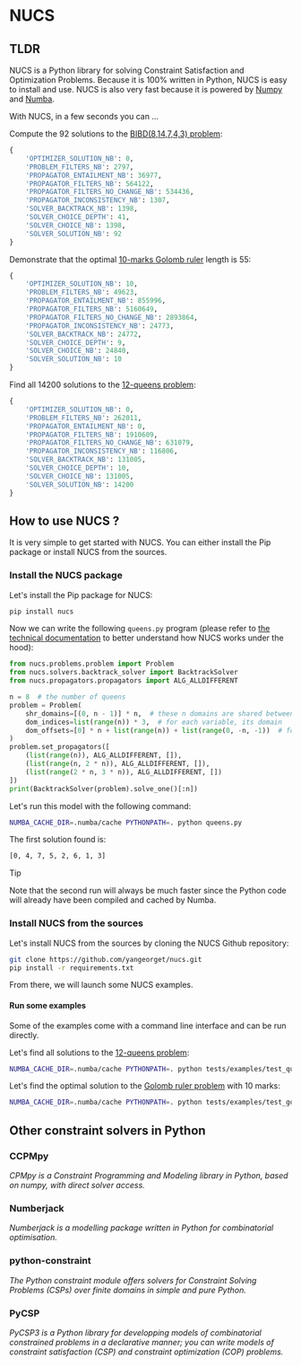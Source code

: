 # NUCS

## TLDR
NUCS is a Python library for solving Constraint Satisfaction and Optimization Problems.
Because it is 100% written in Python, NUCS is easy to install and use.
NUCS is also very fast because it is powered by [Numpy](https://numpy.org/) and [Numba](https://numba.pydata.org/).

With NUCS, in a few seconds you can ...

Compute the 92 solutions to the [BIBD(8,14,7,4,3) problem](https://www.csplib.org/Problems/prob028/):
```python
{
    'OPTIMIZER_SOLUTION_NB': 0,
    'PROBLEM_FILTERS_NB': 2797,
    'PROPAGATOR_ENTAILMENT_NB': 36977,
    'PROPAGATOR_FILTERS_NB': 564122,
    'PROPAGATOR_FILTERS_NO_CHANGE_NB': 534436,
    'PROPAGATOR_INCONSISTENCY_NB': 1307,
    'SOLVER_BACKTRACK_NB': 1398,
    'SOLVER_CHOICE_DEPTH': 41,
    'SOLVER_CHOICE_NB': 1398,
    'SOLVER_SOLUTION_NB': 92
}
```
Demonstrate that the optimal [10-marks Golomb ruler](https://www.csplib.org/Problems/prob006/) length is 55:
```python
{
    'OPTIMIZER_SOLUTION_NB': 10,
    'PROBLEM_FILTERS_NB': 49623,
    'PROPAGATOR_ENTAILMENT_NB': 855996,
    'PROPAGATOR_FILTERS_NB': 5160649,
    'PROPAGATOR_FILTERS_NO_CHANGE_NB': 2893864,
    'PROPAGATOR_INCONSISTENCY_NB': 24773,
    'SOLVER_BACKTRACK_NB': 24772,
    'SOLVER_CHOICE_DEPTH': 9,
    'SOLVER_CHOICE_NB': 24840,
    'SOLVER_SOLUTION_NB': 10
}
```
Find all 14200 solutions to the [12-queens problem](https://www.csplib.org/Problems/prob054/):
```python
{
    'OPTIMIZER_SOLUTION_NB': 0,
    'PROBLEM_FILTERS_NB': 262011,
    'PROPAGATOR_ENTAILMENT_NB': 0,
    'PROPAGATOR_FILTERS_NB': 1910609,
    'PROPAGATOR_FILTERS_NO_CHANGE_NB': 631079,
    'PROPAGATOR_INCONSISTENCY_NB': 116806,
    'SOLVER_BACKTRACK_NB': 131005,
    'SOLVER_CHOICE_DEPTH': 10,
    'SOLVER_CHOICE_NB': 131005,
    'SOLVER_SOLUTION_NB': 14200
}
```

## How to use NUCS ?
It is very simple to get started with NUCS.
You can either install the Pip package or install NUCS from the sources.

### Install the NUCS package
Let's install the Pip package for NUCS:
```bash
pip install nucs
````
Now we can write the following `queens.py` program (please refer to [the technical documentation](DOCUMENTATION.md) 
to better understand how NUCS works under the hood):
```python
from nucs.problems.problem import Problem
from nucs.solvers.backtrack_solver import BacktrackSolver
from nucs.propagators.propagators import ALG_ALLDIFFERENT

n = 8  # the number of queens
problem = Problem(
    shr_domains=[(0, n - 1)] * n,  # these n domains are shared between 3n variables with different offsets
    dom_indices=list(range(n)) * 3,  # for each variable, its domain
    dom_offsets=[0] * n + list(range(n)) + list(range(0, -n, -1))  # for each variable, its offset
)
problem.set_propagators([
    (list(range(n)), ALG_ALLDIFFERENT, []), 
    (list(range(n, 2 * n)), ALG_ALLDIFFERENT, []), 
    (list(range(2 * n, 3 * n)), ALG_ALLDIFFERENT, [])
])
print(BacktrackSolver(problem).solve_one()[:n])
```
Let's run this model with the following command:
```bash
NUMBA_CACHE_DIR=.numba/cache PYTHONPATH=. python queens.py
```
The first solution found is:
```bash
[0, 4, 7, 5, 2, 6, 1, 3]
```
> [!TIP]
> Note that the second run will always be much faster since the Python code will already have been compiled and cached by Numba.

### Install NUCS from the sources 
Let's install NUCS from the sources by cloning the NUCS Github repository:
```bash
git clone https://github.com/yangeorget/nucs.git
pip install -r requirements.txt
```
From there, we will launch some NUCS examples.

#### Run some examples
Some of the examples come with a command line interface and can be run directly.

Let's find all solutions to the [12-queens problem](https://www.csplib.org/Problems/prob054/):
```bash
NUMBA_CACHE_DIR=.numba/cache PYTHONPATH=. python tests/examples/test_queens.py -n 12
```

Let's find the optimal solution to the [Golomb ruler problem](https://www.csplib.org/Problems/prob006/) with 10 marks:
```bash
NUMBA_CACHE_DIR=.numba/cache PYTHONPATH=. python tests/examples/test_golomb.py -n 10
```

## Other constraint solvers in Python
### CCPMpy
_CPMpy is a Constraint Programming and Modeling library in Python, based on numpy, with direct solver access._

### Numberjack
_Numberjack is a modelling package written in Python for combinatorial optimisation._

### python-constraint
_The Python constraint module offers solvers for Constraint Solving Problems (CSPs) over finite domains in simple and pure Python._

### PyCSP
_PyCSP3 is a Python library for developping models of combinatorial constrained problems in a declarative manner; you can write models of constraint satisfaction (CSP) and constraint optimization (COP) problems._